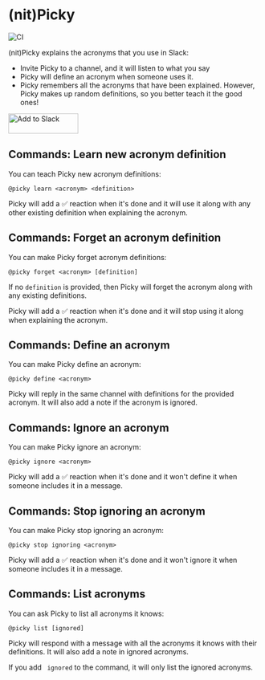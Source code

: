 # (nit)Picky

![CI](https://github.com/ggalmazor/picky/actions/workflows/ci.yml/badge.svg)

(nit)Picky explains the acronyms that you use in Slack:
- Invite Picky to a channel, and it will listen to what you say
- Picky will define an acronym when someone uses it.
- Picky remembers all the acronyms that have been explained. However, Picky makes up random definitions, so you better teach it the good ones!

<a href="https://slack.com/oauth/v2/authorize?client_id=7828417850918.7820563959399&scope=app_mentions:read,channels:history,chat:write,im:history,im:write,reactions:write,team:read&user_scope="><img alt="Add to Slack" height="40" width="139" src="https://platform.slack-edge.com/img/add_to_slack.png" srcSet="https://platform.slack-edge.com/img/add_to_slack.png 1x, https://platform.slack-edge.com/img/add_to_slack@2x.png 2x" /></a>

## Commands: Learn new acronym definition

You can teach Picky new acronym definitions:
```
@picky learn <acronym> <definition>
```

Picky will add a ✅ reaction when it's done and it will use it along with any other existing definition when explaining the acronym.

## Commands: Forget an acronym definition

You can make Picky forget acronym definitions:
```
@picky forget <acronym> [definition]
```

If no `definition` is provided, then Picky will forget the acronym along with any existing definitions. 

Picky will add a ✅ reaction when it's done and it will stop using it along when explaining the acronym.

## Commands: Define an acronym

You can make Picky define an acronym:
```
@picky define <acronym>
```

Picky will reply in the same channel with definitions for the provided acronym. It will also add a note if the acronym is ignored.

## Commands: Ignore an acronym

You can make Picky ignore an acronym:
```
@picky ignore <acronym>
```

Picky will add a ✅ reaction when it's done and it won't define it when someone includes it in a message.

## Commands: Stop ignoring an acronym

You can make Picky stop ignoring an acronym:
```
@picky stop ignoring <acronym>
```

Picky will add a ✅ reaction when it's done and it won't ignore it when someone includes it in a message.

## Commands: List acronyms

You can ask Picky to list all acronyms it knows:
```
@picky list [ignored]
```

Picky will respond with a message with all the acronyms it knows with their definitions. It will also add a note in ignored acronyms.

If you add ` ignored` to the command, it will only list the ignored acronyms.


